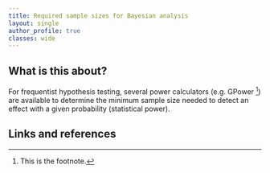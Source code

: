 ```yaml
---
title: Required sample sizes for Bayesian analysis
layout: single
author_profile: true
classes: wide
---
```


## What is this about?
For frequentist hypothesis testing, several power calculators (e.g. GPower [^1]) are available to determine the minimum sample size needed to detect an effect with a given probability (statistical power).



## Links and references
[^1]: This is the footnote.
